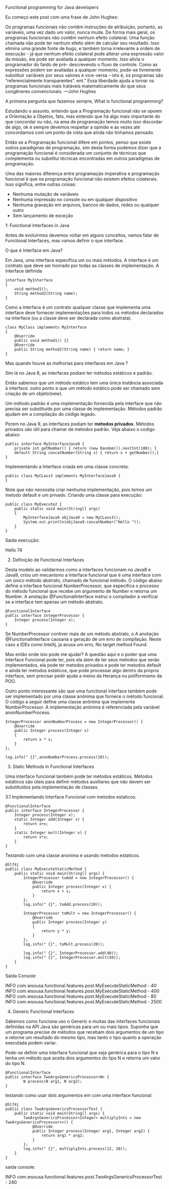 Functional programming for Java developers


Eu começo este post com uma frase de John Hughes:

Os programas funcionais não contêm instruções de atribuição, portanto, as variáveis, uma vez dado um valor,
nunca mude. De forma mais geral, os programas funcionais não contêm nenhum efeito colateral. Uma função
chamada não pode ter nenhum efeito além de calcular seu resultado. Isso elimina uma grande fonte de bugs,
e também torna irrelevante a ordem de execução - já que nenhum efeito colateral pode alterar uma expressão
valor da missão, ela pode ser avaliada a qualquer momento. Isso alivia o programador do fardo de pré-
descrevendo o fluxo de controle. Como as expressões podem ser avaliadas a qualquer momento, pode-se livremente
substituir variáveis por seus valores e vice-versa – isto é, os programas são “referencialmente transparentes”.
ent.” Essa liberdade ajuda a tornar os programas funcionais mais tratáveis matematicamente do que seus
congêneres convencionais.
—John Hughes


A primeira pergunta que fazemos sempre, What is functional programming?

Estudando o assunto, entendo que a Programação funcional não se opoem a Orientação a Objetos, fato,
mas entendo que há algo mais importante do que concordar ou não, na area de programação temos muito isso discordar de algo, ok e sempre devemos respeitar a opinião e as vezes até concordamos com um ponto de vista que ainda não tinhamos pensado.

Então se a Programação funcional difere em pontos, penso que existe outros paradigmas de programação, sim 
desta forma podemos dizer que a programação funcional é considerada um conjunto de técnicas que
complementa ou substitui técnicas encontradas em outros paradigmas de programação.

Uma das maiores diferença entre programação imperativa e programação funcional é que na programação funcional não existem efeitos colaterais. Isso significa, entre outras coisas:

- Nenhuma mutação de variáveis
- Nenhuma impressão no console ou em qualquer dispositivo
- Nenhuma gravação em arquivos, bancos de dados, redes ou qualquer outro
- Sem lançamento de exceção

1: Functional Interfaces in Java

Antes de evoluirmos devemos voltar em alguns conceitos, vamos falar de Functional Interfaces, mas vamos definir o que interface.

O que é Interface em Java?

Em Java, uma interface especifica um ou mais métodos. A interface é um contrato que deve ser honrado por todas as classes de implementação. A interface definida


```
interface MyInterface
{
    void method1();
    String method2(String name);
}
```


Como a interface é um contrato qualquer classe que implementa uma interface deve fornecer implementações para todos os
métodos declarados na interface (ou a classe deve ser declarada como abstrata).

```
class MyClass implements MyInterface
{
    @Override
    public void method1() {}
    @Override
    public String method2(String name) { return name; }
}
```


Mas quando houve as melhorias para interfaces em Java ? 

Sim lá no Java 8, as interfaces podiam ter métodos estáticos e padrão. 

Então sabemos que um método estático tem uma única instância associada à interface. 
outro ponto e que um método estático pode ser chamado sem criação de um objeto(new).

Um método padrão é uma implementação fornecida pela interface que não precisa ser substituído por uma classe de implementação. 
Métodos padrão ajudam em a compilação do código legado.


Porem no Java 9, as interfaces podiam ter **métodos privados**. Métodos privados são útil para chamar de métodos padrão. 
Veja abaixo o codigo abaixo:

```
public interface MyInterfaceJava9 {
    private int getNumber() { return (new Random()).nextInt(100); }
    default String concatNumber(String s) { return s + getNumber();}
}
```

Implementando a Interface criada em uma classe concreta:

```
public class MyCLass3 implements MyInterfaceJava9 {
}
```

Note que não necessita criar nenhuma implementação, pois temos um metodo default e um privado.
Criando uma classe para execução:

```
public class MyExecute2 {
    public static void main(String[] args)
    {
        MyInterfaceJava9 objJava9 = new MyCLass3();
        System.out.println(objJava9.concatNumber("Hello "));
    }
}
```

Saida execução:

Hello 74


2. Definição de Functional Interfaces

Desta modelo ao validarmos como a interfaces funcionam no Java8 e Java9, criou um mecanismo a interface funcional que é uma interface com um único método abstrato, chamado de funcional método. 
O código abaixo define a interface funcional NumberProcessor, que
especifica o processo do método funcional que recebe um argumento de Number e retorna um Number.
A anotação @FunctionalInterface instrui o compilador a verificar se a interface tem apenas um método abstrato.

```
@FunctionalInterface
public interface IntegerProcessor {
    Integer process(Integer x);
}
```

Se NumberProcessor contiver mais de um método abstrato, o A anotação @FunctionalInterface causaria a geração de um erro de compilação.
Neste caso a IDEs como Intellij, ja acusa um erro, No target method Found.

Mas então onde isto pode me ajudar?
A questão aqui e o poder que uma interface Funcional pode ter, pois ela alem de ter seus metodos que serão implementados, ela pode ter metodos privados e pode ter metodos default e ainda ter metodos estaticos, que pode processar algo dentro da propria interface, sem precisar pedir ajuda a meios da Herança ou poliformismo da POO.

Outro ponto interessante são que uma functional interface também pode ser implementado por uma classe anônima que fornece o método funcional. 
O código a seguir define uma classe anônima que implementa NumberProcessor. 
A implementação anônima é referenciada pela variável anonNumberProcess.

```
IntegerProcessor anonNumberProcess = new IntegerProcessor() {
    @Override
    public Integer process(Integer x)
    {
        return x * x;
    }
};

log.info(" {}",anonNumberProcess.process(10));
```

3. Static Methods in Functional Interfaces

Uma interface funcional também pode ter métodos estáticos. Métodos estáticos são úteis para definir
métodos auxiliares que não devem ser substituídos pela implementação de classes.

3.1 Implementando Interface Funcional com metodos estaticos. 

```
@FunctionalInterface
public interface IntegerProcessor {
    Integer process(Integer x);
    static Integer add(Integer x) {
        return x+x;
    }
    static Integer mult(Integer x) {
        return x*x;
    }
}

```

Testando com uma classe anonima e usando metodos estaticos.

```
@Slf4j
public class MyExecuteStaticMethod {
    public static void main(String[] args) {
        IntegerProcessor toAdd = new IntegerProcessor() {
            @Override
            public Integer process(Integer x) {
                return x + x;
            }
        };
        log.info(" {}", toAdd.process(20));

        IntegerProcessor toMult = new IntegerProcessor() {
            @Override
            public Integer process(Integer y)
            {
                return y * y;
            }
        };
        log.info(" {}", toMult.process(20));

        log.info(" {}", IntegerProcessor.add(40));
        log.info(" {}", IntegerProcessor.mult(50));
    }
}
```

Saida Console:

INFO com.wsousa.functional.features.post.MyExecuteStaticMethod -  40
INFO com.wsousa.functional.features.post.MyExecuteStaticMethod -  400
INFO com.wsousa.functional.features.post.MyExecuteStaticMethod -  80
INFO com.wsousa.functional.features.post.MyExecuteStaticMethod -  2500


4. Generic Functional Interfaces

Sabemos como funciona uso o Generic e muitas das interfaces funcionais definidas na API Java são genéricas para um ou mais tipos. 
Suponha que um programa precise de métodos que recebam dois argumentos de um tipo e retorne um resultado do mesmo tipo, mas tanto o tipo quanto a operação executada podem variar.

Pode-se definir uma interface funcional que seja genérica para o tipo N e tenha um método que aceita dois argumentos do tipo N e retorna um valor do tipo N.

```
@FunctionalInterface
public interface TwoArgsGenericsProcessor<N> {
        N process(N arg1, N arg2);
}
```

testando como usar dois argumentos em com uma interface funcional:

```
@Slf4j
public class TwoArgsGenericsProcessorTest {
    public static void main(String[] args) {
        TwoArgsGenericsProcessor<Integer> multiplyInts = new TwoArgsGenericsProcessor<>() {
            @Override
            public Integer process(Integer arg1, Integer arg2) {
                return arg1 * arg2;
            }
        };
        log.info(" {}", multiplyInts.process(12, 20));
    }
}
```

saida console:

INFO com.wsousa.functional.features.post.TwoArgsGenericsProcessorTest -  240
